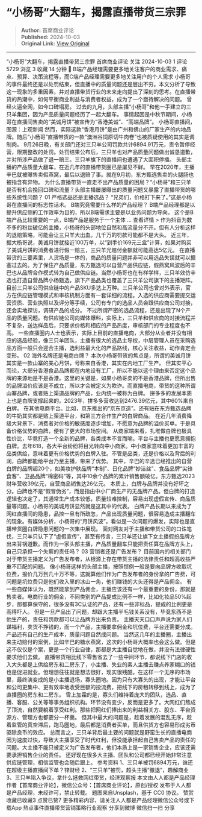 # “小杨哥”大翻车，揭露直播带货三宗罪

> **Author:** 首席商业评论  
> **Published:** 2024-10-03  
> **Original Link:** [View Original](https://www.woshipm.com/marketing/6122902.html)

---

“小杨哥”大翻车，揭露直播带货三宗罪 首席商业评论 关注 2024-10-03 1 评论 5729 浏览 3 收藏 14 分钟 🔗 B端产品经理需要更多地关注客户的商业需求、痛点、预算、决策流程等，而C端产品经理需要更多地关注用户的个人需求 小杨哥的事件最终还是以处罚结束，但直播中的质量问题还是层出不穷。本文分析了导致这一现象的多重因素，并对直播带货行业的未来走向提出了深刻的思考。在直播带货的热潮中，如何平衡商业利益与消费者权益，成为了一个亟待解决的问题。 曾经火遍全网，如今口碑塌房。 过去的九月，头部主播“小杨哥”和他一手建立的三只羊集团，因为产品质量问题经历了一起大翻车。 事情起因是中秋节期间，小杨哥在直播间售卖的“美诚月饼”被宣传为“香港美诚”、“高端品牌”。 小杨哥直播间，图源：上观新闻 然而，实际这款“香港月饼”是由广州和佛山的厂家生产的内地品牌。随后“小杨哥”直播带货的一款“澳洲谷饲原切牛肉卷”也被质疑使用的其实是调制肉。 9月26日晚，有关部门还对三只羊公司罚款共计6894.91万元，责令暂停经营，限期整改的处罚。处罚结果公布后，三只羊也对产品质量问题做出诚恳道歉，并对所涉产品做了退一赔三。三只羊旗下的直播间也遭遇了大面积停播。 头部主播的产品质量大翻车，在近几年的直播带货圈已是屡见不鲜。 早在2020年，主播辛巴就被曝售卖假燕窝，最后以退赔了事。就在9月初，东方甄选售卖的火腿肠也被指含有异物。 为什么直播带货一直走不出产品质量的困局？“小杨哥”和三只羊是否有机会挽回口碑和流量？头部主播屡屡曝出的质量问题又暴露了直播带货的哪些系统性问题？ 01 严格选品还是主播选品？ “兄弟们，价格打下来了。”这是小杨哥在直播间的标志性话术。 B端究竟需要什么样的产品经理？ B端产品经理都是以提升供应侧的工作效率为目的，所以B端需求主要是以业务问题为导向。 这个是B端产品比较重要的一点，B端产品是服务于一个主体 ... 查看详情 > 作为抖音为数不多的粉丝破亿的主播，小杨哥的头部地位自然和高流量分不开。但有人分析这样的退赔策略，可能会让三只羊大出血。几千万的罚款可能都不是大头。 近三年，据大杨哥说，美诚月饼就接近100万单，以“到手价169元三盒”计算，如果对购买了美诚月饼的消费者进行假一赔三，三只羊光赔付金额就可能高达5亿元。 在直播带货的三要素里，人货场是一体的，商品的质量问题并非可以用选品失误就可以搪塞过去的。为了保住产品质量，东方甄选可以自营产品供应链，假燕窝风波后的辛巴也从品牌合作模式转为自己做供应链。当然小杨哥也在有样学样，三只羊效仿辛选也打造自营品牌小杨甄选，旗下产品品类也覆盖了三只羊公司旗下的主播矩阵。 目前三只羊公司供应链中的产品SKU多达上万种。三只羊公司也曾对外表示，官方在供应链管理模式和审核机制方面有一套详细的流程。入选的供应商需要提交运营资质、营业执照以及评分等手续，公司有专门的选品人员会跟供应商公司对接，还会实地探访，调研产品的成分。 不过所谓严密的选品流程，还是出现了N个产品的质量问题。有供应链公司向媒体爆料，实际上，三只羊和供应商的对接流程并不复杂，送达样品后，只要求价格和相应的产品热度，审核部门的专业程度也不高。 一些直播圈内人士也表示，实际上目前的直播电商，大部分从业者并没有相应的选品经验，像三只羊团队，主播有很大的选品主导权，中层管理人员在采购选品方面一般只会迎合主播，选利益最大化的产品路线，核心关注收益，动作肯定会变形。 02 海外名牌还是电商白牌？ 本次小杨哥带货的焦点是，所谓的美诚月饼其实是一款山寨的美心月饼，号称来自香港，其实在内地工厂生产。 但其实平心而论，大部分香港食品品牌都在内地设有工厂，所以不能以这个理由来否定这个品牌的来源地是不是香港。这里的关键是，如果小杨哥卖的不是香港品牌，但所出售的品牌溢价应该是不成立，所以才会被定义为欺诈。而直播电商，带货的这种所谓山寨品牌，或者贴上渠道品牌的产品，业内统一被称为白牌。 拼多多的发展本质上也是白牌支撑起来的。2023年，拼多多营收达到2476.39亿元，其中60%来自白牌。 在其他电商平台。比如，京东推出的“京东京造”。还有贴在东方甄选品牌的牛奶其实都是贴上渠道平台，和第三方合作生产的白牌商品。 在近几年消费降级大背景下，消费者对价格的敏感度逐步增加，不愿意为品牌的溢价买单。于是具备价格优势的白牌，便有了更大的市场空间。 从商家端来看，扎堆做白牌也极具性价比，毕竟打造一个全新的品牌，各类成本不言而喻。平台与主播也更愿意拥抱白牌。去年618，各大平台纷纷将目光转向中小商家。中小商家意味着更加丰富的品类供给，意味着更有价格优势的白牌入驻。不管是品类，还是价格以及背后的利润，白牌都能给平台乃至主播，带来了优势。 其中，辛巴的辛选已经推出的自营白牌的品牌超20个，如美妆护肤品牌“本制”、日化品牌“妙洁丝”、食品品牌“尖锋食客”、卫品品牌“棉密码”等，其中10余个品牌的累计销售额破亿。东方甄选2023财年营收39亿元，自营商品销售达26亿元。 本质上，白牌与品牌并没有好坏之分。白牌也不是“假冒伪劣”，而是指由中小厂商生产的无品牌产品。但白牌的打造逻辑也决定了，其通常生产成本较低，质量较难控制，容易出现虚假宣传、商品质量等问题。小杨哥的美城月饼显然就是这其中的代表。 白牌产品长期以来成为了网红直播间的隐患，品控一旦有所疏忽，产品出现质量问题，很容易造成主播翻车的现象。有媒体分析，小杨哥的“月饼风波”，看似是一次问题的爆发，实际也是直播带货圈白牌隐患问题的一次集中展现。 面对网友对于主播和带货公司的口诛笔伐，三只羊只认下了“虚假宣传”，甚至有传言，三只羊还让旗下女主播假扮品牌方出来背锅道歉。而作为一家头部主播，产品质量翻车只能把责任算在品牌方头上，自己只承担一个失察的责任吗？ 03 营销者还是广告发布？ 目前国内的相关部门对于带货主播定义为广告发布者，从根源上存在带货主播的法律责任和超高收益严重不匹配的问题。 像小杨哥这样的头部主播，按照惯例一般是要向品牌方收取坑位费，报价几万到几十万不等，这就算他们作为广告发布者的身份拿的广告费，可问题是坑位费只是他们收入里的冰山一角，他们赚钱的大头还得是产品佣金。 有一些自媒体认为，既然能拿到产品佣金，主播应该还有一个最重要的身份，那就是售卖者。电商行业的佣金，不同类别的产品提成比例不一样，比如化妆品50%起步，那都算保守的，很多没有3C认证的产品，还有一些非标品，提成的比例更是高得吓人。 但是一旦产品出了问题，却跟大主播半毛钱关系没有，毕竟东西不是他生产的，责任和罚款都可以让品牌方出来负责。 主播天天口口声声说为家人们谋福利，卖货不挣钱的，而一个产品，主播要拿佣金和坑位费，平台还需要分成。产品还有自己的生产成本，质量问题自然成问题。 当然这几年的主播圈，主播出来主动赔付的案例，比如辛巴的糖水燕窝，这次的小杨哥大概率也会这么做。但是这不仅仅是个案，更是一个行业自律，那都是大主播自觉地在做，并没有法律硬性要求他们去做。 直播带货相比线下零售省去了一些中间环节，都说线下门店的收入大头都是上供给房东和二房东了，小主播、失业的素人主播去赚点养家糊口的钱也是促进就业。但理想往往就是想法很好，现实很残酷。在这样一个无序的市场里，最终演变成的是小主播退场，寡头圈地。因为只有大寡头的出现，才能让平台和公司更集中、更有效率地收受巨额的投流费，把线下的房租转移到线上，成为了直播圈的房东和二房东。 雪上加霜的是，寡头们维持着庞大的团队，选品、直播、客服、公关等等事务组织机构。环节没有变少，反而是更多了。大网红们熬成了顶流，自然要躺着享受红利。那些把网红们捧出来的利益相关方、股东、平台资源方、管理方也都要分一杯羹。 但其中最大的问题是，趁着发展的混乱无序，趁着监管的真空滞后，跑马圈地，最后都是消费者买单，而且供货方也容易形成劣币驱除良币的效应。 总而言之，三只羊背后最主要的问题就是野蛮生长的直播电商因为速度过快，导致大主播享受了时代红利，但没能承担起自己售卖产品的责任的问题。大主播不能只被定义为广告发布者，他们本质上是一家销售企业，应该还需要承担销售企业的责任。 还好现在很多大主播、团队和公司都已经开始非常注意供应链管理，相信监管也会随后跟上。 参考资料 1、三只羊被罚6894万元，谁还在超级主播直播间下单？锌财经 2、“三只羊”被罚，超头主播“撤退”，趣解商业 3、三只羊陷入争议，拿什么拯救网红带货，经济观察报 本文由人人都是产品经理作者【首席商业评论】，微信公众号：【首席商业评论】，原创/授权 发布于人人都是产品经理，未经许可，禁止转载。 题图来自Unsplash，基于 CC0 协议。 赞赏 收藏已收藏3 点赞已赞7 更多精彩内容，请关注人人都是产品经理微信公众号或下载App 热点事件直播带货营销策略行业观察 分享到微博 微信扫一扫 分享
